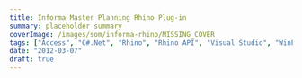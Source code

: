 ```yaml
---
title: Informa Master Planning Rhino Plug-in
summary: placeholder summary
coverImage: /images/som/informa-rhino/MISSING_COVER
tags: ["Access", "C#.Net", "Rhino", "Rhino API", "Visual Studio", "WinForms"]
date: "2012-03-07"
draft: true
---
```

